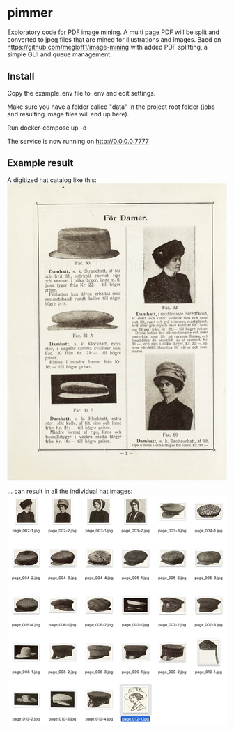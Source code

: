 # pimmer
Exploratory code for PDF image mining. A multi page PDF will be split and converted to jpeg files that are mined for illustrations and images. Baed on https://github.com/megloff1/image-mining with added PDF splitting, a simple GUI and queue management.

## Install

Copy the example_env file to .env and edit settings.

Make sure you have a folder called "data" in the project root folder (jobs and resulting image files will end up here).

Run docker-compose up -d

The service is now running on http://0.0.0.0:7777


## Example result
A digitized hat catalog like this:
![Hat catalog page](testdata/hat_catalog_page.jpg?raw=true "Hat catalog page")

... can result in all the individual hat images:
![Individual hat images](testdata/hat_catalog_result.jpg?raw=true "Detected hat images")


